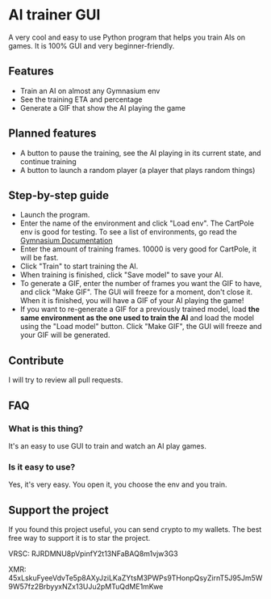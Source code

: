 # AI trainer GUI
A very cool and easy to use Python program that helps you train AIs on games. It is 100% GUI and very beginner-friendly.
## Features
- Train an AI on almost any Gymnasium env
- See the training ETA and percentage
- Generate a GIF that show the AI playing the game

## Planned features
- A button to pause the training, see the AI playing in its current state, and continue training
- A button to launch a random player (a player that plays random things)

## Step-by-step guide
- Launch the program.
- Enter the name of the environment and click "Load env". The CartPole env is good for testing. To see a list of environments, go read the [Gymnasium Documentation](https://gymnasium.farama.org/)
- Enter the amount of training frames. 10000 is very good for CartPole, it will be fast.
- Click "Train" to start training the AI.
- When training is finished, click "Save model" to save your AI.
- To generate a GIF, enter the number of frames you want the GIF to have, and click "Make GIF". The GUI will freeze for a moment, don't close it. When it is finished, you will have a GIF of your AI playing the game!
- If you want to re-generate a GIF for a previously trained model, load **the same environment as the one used to train the AI** and load the model using the "Load model" button. Click "Make GIF", the GUI will freeze and your GIF will be generated.

## Contribute
I will try to review all pull requests.

## FAQ
### What is this thing?
It's an easy to use GUI to train and watch an AI play games.
### Is it easy to use?
Yes, it's very easy. You open it, you choose the env and you train.

## Support the project
If you found this project useful, you can send crypto to my wallets. The best free way to support it is to star the project.

VRSC: RJRDMNU8pVpinfY2t13NFaBAQ8m1vjw3G3

XMR: 45xLskuFyeeVdvTe5p8AXyJziLKaZYtsM3PWPs9THonpQsyZirnT5J95Jm5W9W57fz2BrbyyxNZx13UJu2pMTuQdME1mKwe
